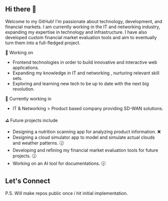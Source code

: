 ## Hi there 👋

Welcome to my GitHub! I'm passionate about technology, development, and financial markets. I am currently working in the IT and networking industry, expanding my expertise in technology and infrastructure.
I have also developed custom financial market evaluation tools and aim to eventually turn them into a full-fledged project.


🔭 Working on

- Frontend technologies in order to build innovative and interactive web applications.
- Expanding my knowledge in IT and networking , nurturing relevant skill sets.
- Exploring and learning new tech to be up to date with the next big revolution.
  

💼 Currently working in

- IT & Networking > Product based company providing SD-WAN solutions.

⛳ Future projects include

- Designing a nutrition scanning app for analyzing product information. ❌
- Designing a cloud simulator app to model and simulate actual clouds and weather patterns. 🕜
- Developing and refining my financial market evaluation tools for future projects. 🕜
- Working on an AI tool for documentations. 🕜

## Let's Connect














P.S. Will make repos public once i hit initial implementation.
